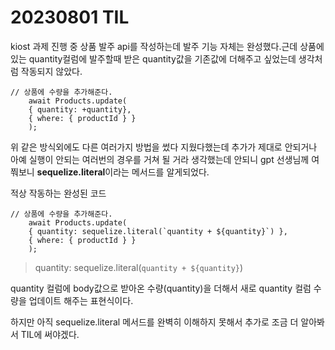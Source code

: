# 20230801 TIL

kiost 과제 진행 중 상품 발주 api를 작성하는데 발주 기능 자체는 완성했다.근데 상품에 있는 quantity컬럼에 발주할때 받은 quantity값을 기존값에 더해주고 싶었는데 생각처럼 작동되지 않았다.

    // 상품에 수량을 추가해준다.
        await Products.update(
        { quantity: +quantity},
        { where: { productId } }
        );

위 같은 방식외에도 다른 여러가지 방법을 썼다 지웠다했는데 추가가 제대로 안되거나 아예 실행이 안되는 여러번의 경우를 거쳐 될 거라 생각했는데 안되니 gpt 선생님께 여쭤보니 **sequelize.literal**이라는 메서드를 알게되었다.

적상 작동하는 완성된 코드

    // 상품에 수량을 추가해준다.
        await Products.update(
        { quantity: sequelize.literal(`quantity + ${quantity}`) },
        { where: { productId } }
        );

> quantity: sequelize.literal(`quantity + ${quantity}`)

quantity 컬럼에 body값으로 받아온 수량(quantity)을 더해서 새로 quantity 컬럼 수량을 업데이트 해주는 표현식이다.

하지만 아직 sequelize.literal 메서드를 완벽히 이해하지 못해서 추가로 조금 더 알아봐서 TIL에 써야겠다.
